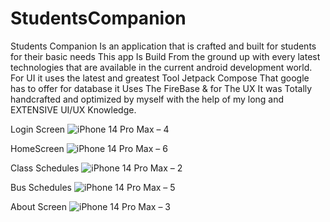 # StudentsCompanion
Students Companion Is an application that is crafted and built for students for their basic needs 
This app Is Build From the ground up with every latest technologies that are available in the current android development world.
For UI it uses the latest and greatest Tool Jetpack Compose That google has to offer for database it Uses The FireBase & 
for The UX It was Totally handcrafted and optimized by myself with the help of my long and EXTENSIVE UI/UX Knowledge.

Login Screen
![iPhone 14 Pro Max – 4](https://github.com/imamulRana/StudentsCompanion/assets/30460184/6e811e1d-b5e9-4491-9481-1640e21e84b4)

HomeScreen
![iPhone 14 Pro Max – 6](https://github.com/imamulRana/StudentsCompanion/assets/30460184/6038326a-19f3-4d5a-ad28-0932abd08189)

Class Schedules
![iPhone 14 Pro Max – 2](https://github.com/imamulRana/StudentsCompanion/assets/30460184/bfa1fb1d-88c1-4188-81c1-eb93fd38359d)

Bus Schedules
![iPhone 14 Pro Max – 5](https://github.com/imamulRana/StudentsCompanion/assets/30460184/7f42b24e-7f0a-4cd9-b991-9f479356e074)

About Screen
![iPhone 14 Pro Max – 3](https://github.com/imamulRana/StudentsCompanion/assets/30460184/b412e7bd-1dd5-4bef-8698-d429b9e21794)
